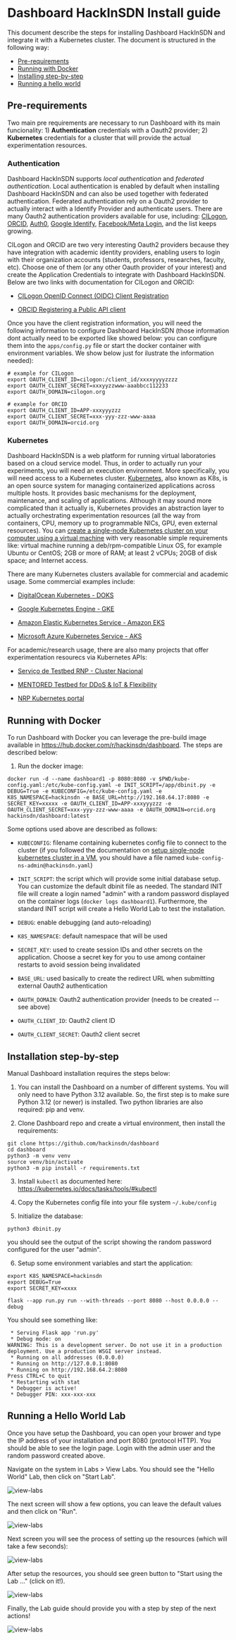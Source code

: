 # Dashboard HackInSDN Install guide

This document describe the steps for installing Dashboard HackInSDN and integrate it with a Kubernetes cluster. The document is structured in the following way:

- [Pre-requirements](#pre-requirements)  
- [Running with Docker](#running-with-docker)
- [Installing step-by-step](#installation-step-by-step)
- [Running a hello world](#running-a-hello-world-lab)

## Pre-requirements

Two main pre requirements are necessary to run Dashboard with its main funcionality: 1) **Authentication** credentials with a Oauth2 provider; 2) **Kubernetes** credentials for a cluster that will provide the actual experimentation resources.

### Authentication

Dashboard HackInSDN supports *local authentication* and *federated authentication*. Local authentication is enabled by default when installing Dashboard HackInSDN and can also be used together with federated authentication. Federated authentication rely on a Oauth2 provider to actually interact with a Identify Provider and authenticate users. There are many Oauth2 authentication providers available for use, including: [CILogon](https://www.cilogon.org/oidc), [ORCID](https://info.orcid.org/documentation/api-tutorials/api-tutorial-get-and-authenticated-orcid-id/), [Auth0](https://auth0.com/), [Google Identify](https://developers.google.com/identity/protocols/oauth2), [Facebook/Meta Login](https://developers.facebook.com/docs/facebook-login/guides/advanced/manual-flow), and the list keeps growing.

CILogon and ORCID are two very interesting Oauth2 providers because they have integration with academic identity providers, enabling users to login with their organization accounts (students, professors, researches, faculty, etc). Choose one of them (or any other Oauth provider of your interest) and create the Application Credentials to integrate with Dashboard HackInSDN. Below are two links with documentation for CILogon and ORCID:

- [CILogon OpenID Connect (OIDC) Client Registration](https://cilogon.org/oauth2/register)

- [ORCID Registering a Public API client](https://info.orcid.org/documentation/integration-guide/registering-a-public-api-client/)

Once you have the client registration information, you will need the following information to configure Dashboard HackInSDN (those information dont actually need to be exported like showed below: you can configure them into the `apps/config.py` file or start the docker container with environment variables. We show below just for ilustrate the information needed):

```
# example for CILogon
export OAUTH_CLIENT_ID=cilogon:/client_id/xxxxyyyyzzzz
export OAUTH_CLIENT_SECRET=xxxyyzzwww-aaabbcc112233
export OAUTH_DOMAIN=cilogon.org

# example for ORCID
export OAUTH_CLIENT_ID=APP-xxxyyyzzz
export OAUTH_CLIENT_SECRET=xxx-yyy-zzz-www-aaaa
export OAUTH_DOMAIN=orcid.org
```

### Kubernetes

Dashboard HackInSDN is a web platform for running virtual laboratories based on a cloud service model. Thus, in order to actually run your experiments, you will need an execution environment. More specifically, you will need access to a Kubernetes cluster. [Kubernetes](https://kubernetes.io), also known as K8s, is an open source system for managing containerized applications across multiple hosts. It provides basic mechanisms for the deployment, maintenance, and scaling of applications. Although it may sound more complicated than it actually is, Kubernetes provides an abstraction layer to actually orchestrating experimentation resources (all the way from containers, CPU, memory up to programmable NICs, GPU, even external resources). You can [create a single-node Kubernetes cluster on your computer using a virtual machine](./install-k8s-vm.md) with very reasonable simple requirements like: virtual machine running a deb/rpm-compatible Linux OS, for example Ubuntu or CentOS; 2GB or more of RAM; at least 2 vCPUs; 20GB of disk space; and Internet access.

There are many Kubernetes clusters available for commercial and academic usage. Some commercial examples include:

- [DigitalOcean Kubernetes - DOKS](https://docs.digitalocean.com/products/kubernetes/)

- [Google Kubernetes Engine - GKE](https://cloud.google.com/kubernetes-engine)

- [Amazon Elastic Kubernetes Service - Amazon EKS](https://aws.amazon.com/eks/)

- [Microsoft Azure Kubernetes Service - AKS](https://azure.microsoft.com/es-es/products/kubernetes-service)

For academic/research usage, there are also many projects that offer experimentation resourecs via Kubernetes APIs:

- [Serviço de Testbed RNP - Cluster Nacional](https://ajuda.rnp.br/servico-de-testbeds)

- [MENTORED Testbed for DDoS & IoT & Flexibility](https://portal.mentored.ccsc-research.org)

- [NRP Kubernetes portal](https://portal.nrp-nautilus.io) 

## Running with Docker

To run Dashboard with Docker you can leverage the pre-build image available in https://hub.docker.com/r/hackinsdn/dashboard. The steps are described below:

1. Run the docker image:
```
docker run -d --name dashboard1 -p 8080:8080 -v $PWD/kube-config.yaml:/etc/kube-config.yaml -e INIT_SCRIPT=/app/dbinit.py -e DEBUG=True -e KUBECONFIG=/etc/kube-config.yaml -e K8S_NAMESPACE=hackinsdn -e BASE_URL=http://192.168.64.17:8080 -e SECRET_KEY=xxxxx -e OAUTH_CLIENT_ID=APP-xxxyyyzzz -e OAUTH_CLIENT_SECRET=xxx-yyy-zzz-www-aaaa -e OAUTH_DOMAIN=orcid.org hackinsdn/dashboard:latest
```

Some options used above are described as follows:

- `KUBECONFIG`: filename containing kubernetes config file to connect to the cluster (if you followed the documentation on [setup single-node kubernetes cluster in a VM](./install-k8s-vm.md), you should have a file named `kube-config-ns-admin@hackinsdn.yaml`)

- `INIT_SCRIPT`: the script which will provide some initial database setup. You can customize the default dbinit file as needed. The standard INIT file will create a login named "admin" with a random password displayed on the container logs (`docker logs dashboard1`). Furthermore, the standard INIT script will create a Hello World Lab to test the installation.

- `DEBUG`: enable debugging (and auto-reloading)

- `K8S_NAMESPACE`: default namespace that will be used

- `SECRET_KEY`: used to create session IDs and other secrets on the application. Choose a secret key for you to use among container restarts to avoid session being invalidated

- `BASE_URL`: used basically to create the redirect URL when submitting external Oauth2 authentication

- `OAUTH_DOMAIN`: Oauth2 authentication provider (needs to be created -- see above)

- `OAUTH_CLIENT_ID`: Oauth2 client ID

- `OAUTH_CLIENT_SECRET`: Oauth2 client secret

## Installation step-by-step

Manual Dashboard installation requires the steps below:

1. You can install the Dashboard on a number of different systems. You will only need to have Python 3.12 available. So, the first step is to make sure Python 3.12 (or newer) is installed. Two python libraries are also required: pip and venv. 

2. Clone Dashboard repo and create a virtual environment, then install the requirements:

```
git clone https://github.com/hackinsdn/dashboard
cd dashboard
python3 -m venv venv
source venv/bin/activate
python3 -m pip install -r requirements.txt
```

3. Install `kubectl` as documented here: https://kubernetes.io/docs/tasks/tools/#kubectl

4. Copy the Kubernetes config file into your file system `~/.kube/config`

5. Initialize the database:

```
python3 dbinit.py
```

you should see the output of the script showing the random password configured for the user "admin".

6. Setup some environment variables and start the application:

```
export K8S_NAMESPACE=hackinsdn
export DEBUG=True
export SECRET_KEY=xxxx

flask --app run.py run --with-threads --port 8080 --host 0.0.0.0 --debug
```

You should see something like:
```
 * Serving Flask app 'run.py'
 * Debug mode: on
WARNING: This is a development server. Do not use it in a production deployment. Use a production WSGI server instead.
 * Running on all addresses (0.0.0.0)
 * Running on http://127.0.0.1:8080
 * Running on http://192.168.64.2:8080
Press CTRL+C to quit
 * Restarting with stat
 * Debugger is active!
 * Debugger PIN: xxx-xxx-xxx
```

## Running a Hello World Lab

Once you have setup the Dashboard, you can open your brower and type the IP address of your installation and port 8080 (protocol HTTP). You should be able to see the login page. Login with the admin user and the random password created above.

Navigate on the system in Labs > View Labs. You should see the "Hello World" Lab, then click on "Start Lab".

![view-labs](./img/lab-view.png)

The next screen will show a few options, you can leave the default values and then click on "Run".

![view-labs](./img/lab-run.png)

Next screen you will see the process of setting up the resources (which will take a few seconds):

![view-labs](./img/lab-starting.png)

After setup the resources, you should see green button to "Start using the Lab ..." (click on it!).

![view-labs](./img/lab-ready.png)

Finally, the Lab guide should provide you with a step by step of the next actions!

![view-labs](./img/lab-guide.png)
